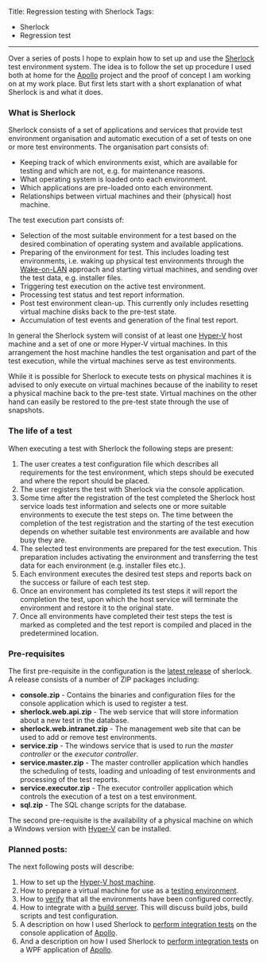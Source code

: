 Title: Regression testing with Sherlock
Tags:
  - Sherlock
  - Regression test
---

Over a series of posts I hope to explain how to set up and use the [Sherlock](/projects/sherlock.html)
test environment system. The idea is to follow the set up procedure I used both at home for the
[Apollo](/projects/apollo.html) project and the proof of concept I am working on at my work place.
But first lets start with a short explanation of what Sherlock is and what it does.


### What is Sherlock

Sherlock consists of a set of applications and services that provide test environment organisation
and automatic execution of a set of tests on one or more test environments. The organisation part
consists of:

- Keeping track of which environments exist, which are available for testing and which are not, e.g.
  for maintenance reasons.
- What operating system is loaded onto each environment.
- Which applications are pre-loaded onto each environment.
- Relationships between virtual machines and their (physical) host machine.

The test execution part consists of:

- Selection of the most suitable environment for a test based on the desired combination of operating
  system and available applications.
- Preparing of the environment for test. This includes loading test environments, i.e. waking up
  physical test environments through the [Wake-on-LAN](https://en.wikipedia.org/wiki/Wake-on-LAN)
  approach and starting virtual machines, and sending over the test data, e.g. installer files.
- Triggering test execution on the active test environment.
- Processing test status and test report information.
- Post test environment clean-up. This currently only includes resetting virtual machine disks back
  to the pre-test state.
- Accumulation of test events and generation of the final test report.

In general the Sherlock system will consist of at least one
[Hyper-V](https://en.wikipedia.org/wiki/Hyper-V) host machine and a set of one or more Hyper-V virtual
machines. In this arrangement the host machine handles the test organisation and part of the test
execution, while the virtual machines serve as test environments.

While it is possible for Sherlock to execute tests on physical machines it is advised to only execute
on virtual machines because of the inability to reset a physical machine back to the pre-test state.
Virtual machines on the other hand can easily be restored to the pre-test state through the use of snapshots.


### The life of a test

When executing a test with Sherlock the following steps are present:

1. The user creates a test configuration file which describes all requirements for the test
  environment, which steps should be executed and where the report should be placed.
1. The user registers the test with Sherlock via the console application.
1. Some time after the registration of the test completed the Sherlock host service loads test
  information and selects one or more suitable environments to execute the test steps on. The time
  between the completion of the test registration and the starting of the test execution depends on
  whether suitable test environments are available and how busy they are.
1. The selected test environments are prepared for the test execution. This preparation includes
  activating the environment and transferring the test data for each environment (e.g. installer
  files etc.).
1. Each environment executes the desired test steps and reports back on the success or failure of
  each test step.
1. Once an environment has completed its test steps it will report the completion the test, upon
  which the host service will terminate the environment and restore it to the original state.
1. Once all environments have completed their test steps the test is marked as completed and the test
  report is compiled and placed in the predetermined location.


### Pre-requisites

The first pre-requisite in the configuration is the [latest release](https://github.com/pvandervelde/Sherlock/releases)
of sherlock. A release consists of a number of ZIP packages including:

- **console.zip** - Contains the binaries and configuration files for the console application which
  is used to register a test.
- **sherlock.web.api.zip** - The web service that will store information about a new test in the database.
- **sherlock.web.intranet.zip** - The management web site that can be used to add or remove test environments.
- **service.zip** - The windows service that is used to run the *master controller* or the
  *executor controller*.
- **service.master.zip** - The master controller application which handles the scheduling of tests,
  loading and unloading of test environments and processing of the test reports.
- **service.executor.zip** - The executor controller application which controls the execution of a
  test on a test environment.
- **sql.zip** - The SQL change scripts for the database.

The second pre-requisite is the availability of a physical machine on which a Windows version with
[Hyper-V](https://en.wikipedia.org/wiki/Hyper-V#System_requirements_and_specifications) can be installed.


### Planned posts:

The next following posts will describe:

1. How to set up the [Hyper-V host machine](/posts/Setting-up-Sherlock-serverside.html).
1. How to prepare a virtual machine for use as a [testing environment](/posts/Setting-up-Sherlock-virtualmachines.html).
1. How to [verify](/posts/Setting-up-Sherlock-verification.html)
  that all the environments have been configured correctly.
1. How to integrate with a [build server](/posts/Integrating-Sherlock-with-a-build-server.html).
  This will discuss build jobs, build scripts and test configuration.
1. A description on how I used Sherlock to [perform integration tests](/posts/Regression-testing-console-applications.html)
  on the console application of [Apollo](/projects/apollo.html).
1. And a description on how I used Sherlock to [perform integration tests](/posts/Regression-testing-gui-applications.html)
  on a WPF application of [Apollo](/projects/apollo.html).
